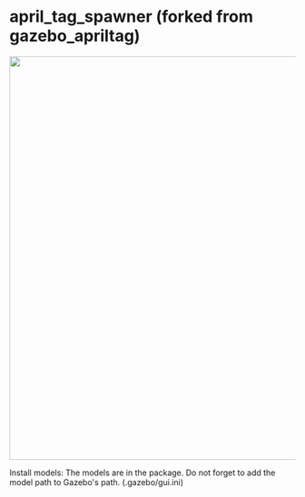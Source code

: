 # april_tag_spawner (forked from gazebo_apriltag)

<img src="ss.png" width="712pix" />

Install models:
The models are in the package. Do not forget to add the model path to Gazebo's path. (.gazebo/gui.ini)
